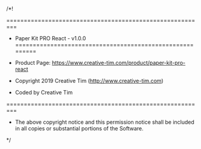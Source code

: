 /*!

=========================================================
* Paper Kit PRO React - v1.0.0
=========================================================

* Product Page: https://www.creative-tim.com/product/paper-kit-pro-react
* Copyright 2019 Creative Tim (http://www.creative-tim.com)

* Coded by Creative Tim

=========================================================

* The above copyright notice and this permission notice shall be included in all copies or substantial portions of the Software.

*/
